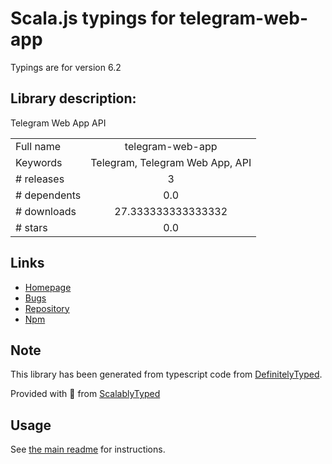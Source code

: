 
# Scala.js typings for telegram-web-app

Typings are for version 6.2

## Library description:
Telegram Web App API

|                    |                 |
| ------------------ | :-------------: |
| Full name          | telegram-web-app |
| Keywords           | Telegram, Telegram Web App, API |
| # releases         | 3 |
| # dependents       | 0.0 |
| # downloads        | 27.333333333333332 |
| # stars            | 0.0 |

## Links
- [Homepage](https://github.com/vovaspace/telegram-web-app)
- [Bugs](https://github.com/vovaspace/telegram-web-app/issues)
- [Repository](https://github.com/vovaspace/telegram-web-app)
- [Npm](https://www.npmjs.com/package/telegram-web-app)
    


## Note
This library has been generated from typescript code from [DefinitelyTyped](https://definitelytyped.org).

Provided with :purple_heart: from [ScalablyTyped](https://github.com/oyvindberg/ScalablyTyped)

## Usage
See [the main readme](../../readme.md) for instructions.



